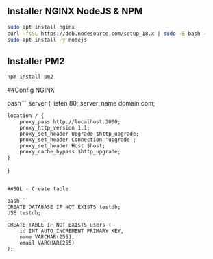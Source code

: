 ## Installer NGINX NodeJS & NPM

```bash
sudo apt install nginx
curl -fsSL https://deb.nodesource.com/setup_18.x | sudo -E bash -
sudo apt install -y nodejs
```

## Installer PM2

```bash
npm install pm2
```

##Config NGINX

bash```
server {
    listen 80;
    server_name domain.com;

    location / {
        proxy_pass http://localhost:3000;
        proxy_http_version 1.1;
        proxy_set_header Upgrade $http_upgrade;
        proxy_set_header Connection 'upgrade';
        proxy_set_header Host $host;
        proxy_cache_bypass $http_upgrade;
    }
}
```

##SQL - Create table

bash```
CREATE DATABASE IF NOT EXISTS testdb;
USE testdb;

CREATE TABLE IF NOT EXISTS users (
    id INT AUTO_INCREMENT PRIMARY KEY,
    name VARCHAR(255),
    email VARCHAR(255)
);
```


